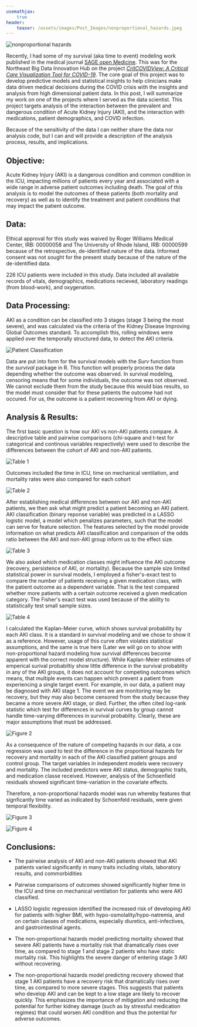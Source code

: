 ```yaml
---
usemathjax:
    true
header: 
    teaser: /assets/images/Post_Images/nonproportional_hazards.jpeg
---
```


![nonproportional hazards](/assets/images/Post_Images/nonproportional_hazards.jpeg)

Recently, I had some of my survival (aka time to event) modeling work published in the medical journal [SAGE open Medicine](https://journals.sagepub.com/doi/10.1177/20503121221099359). This was for the Northeast Big Data Innovation Hub on the project [_CritCOVIDView: A Critical Care Visualization Tool for COVID-19_](https://nebigdatahub.org/critcovidview/). The core goal of this project was to develop predictive models and statistical insights to help clinicians make data driven medical decisions during the COVID crisis with the insights and analysis from high dimensional patient data. In this post, I will summarize my work on one of the projects where I served as the data scientist. This project  targets analysis of the interaction between the prevalent and dangerous condition of Acute Kidney Injury (AKI), and the interaction with medications, patient demographics, and COVID infection. 

Because of the sensitivity of the data I can neither share the data nor analysis code, but I can and will provide a description of the analysis process, results, and implications.

<object data="/assets/supplementaryfiles/AKI_Survival_Recovery.pdf" width="1000" height="1000" type='application/pdf'></object>


## Objective:

Acute Kidney Injury (AKI) is a dangerous condition and common condition in the ICU, impacting millions of patients every year and associated with a wide range in adverse patient outcomes including death. The goal of this analysis is to model the outcomes of these patients (both mortality and recovery) as well as to identify the treatment and patient conditions that may impact the patient outcome.


## Data:
Ethical approval for this study was waived by Roger Williams Medical Center, IRB: 00000058 and The University of Rhode Island, IRB: 00000599 because of the retrospective, de-identified nature of the data. Informed consent was not sought for the present study because of the nature of the de-identified data.

226 ICU patients were included in this study. Data included all available records of vitals, demographics, medications recieved, laboratory readings (from blood-work), and oxygenation.

## Data Processing:
AKI as a condition can be classified into 3 stages (stage 3 being the most severe), and was calculated via the criteria of the Kidney Disease Improving Global Outcomes standard. To accomplish this, rolling windows were applied over the temporally structured data, to detect the AKI criteria.

![Patient Classification](/assets/images/Post_Images/patients_included_KDIGO.PNG)

Data are put into form for the survival models with the _Surv_ function from the _survival_ package in R. This function will properly process the data depending whether the outcome was observed. In survival modeling, censoring means that for some individuals, the outcome was not observed. We cannot exclude them from the study because this would bias results, so the model must consider that for these patients the outcome had not occured. For us, the outcome is a patient recovering from AKI or dying. 

## Analysis & Results:

The first basic question is how our AKI vs non-AKI patients compare. A descriptive table and pairwise comparisons (chi-square and t-test for categorical and continous variables respectively) were used to describe the differences between the cohort of AKI and non-AKI patients. 

![Table 1](/assets/images/Post_Images/Table1.jpg)

Outcomes included the time in ICU, time on mechanical ventilation, and mortality rates were also compared for each cohort 

![Table 2](/assets/images/Post_Images/Table2.jpg)

After establishing medical differences between our AKI and non-AKI patients, we then ask what might predict a patient becoming an AKI patient. AKI classification (binary reponse variable) was predicted in a LASSO logistic model, a model which penalizes parameters, such that the model can serve for feature selection. The features selected by the model provide information on what predicts AKI classification and comparison of the odds ratio between the AKI and non-AKI group inform us to the effect size. 

![Table 3](/assets/images/Post_Images/Table3.jpg)

We also asked which medication classes might influence the AKI outcome (recovery, persistence of AKI, or mortality). Because the sample size limited statistical power in survival models, I employed a fisher's-exact test to compare the number of patients receiving a given medication class, with the patient outcome as a dependent variable. That is the test compared whether more patients with a certain outcome received a given medication category. The Fisher's exact test was used because of the ability to statistically test small sample sizes. 

![Table 4](/assets/images/Post_Images/Table4.jpg)

I calculated the Kaplan-Meier curve, which shows survival probability by each AKI class. It is a standard in survival modeling and we chose to show it as a reference. However, usage of this curve often violates statistical assumptions, and the same is true here (Later we will go on to show with non-proportional hazard modeling how survival differences become apparent with the correct model structure). While Kaplan-Meier estimates of emperical surival probabiltiy show little difference in the survival probablity in any of the AKI groups, it does not account for competing outcomes which means, that multiple events can happen which prevent a patient from experiencing a single target event. For example, in our data, a patient may be diagnosed with AKI stage 1. The event we are monitoring may be recovery, but they may also become censored from the study because they became a more severe AKI stage, or died. Further, the often cited log-rank statistic which test for differences in survival curves by group cannot handle time-varying differences in survival probablity. Clearly, these are major assumptions that must be addressed.

![Figure 2](/assets/images/Post_Images/Figure2.jpg)

As a consequence of the nature of competing hazards in our data, a cox regression was used to test the difference in the proportional hazards for recovery and mortality in each of the AKI classified patient groups and control group. The target variables in independent models were recovery and mortality. The included predictors were AKI status, demographic traits, and medication classe received. However, analysis of the Schoenfield residuals showed significant time-variation in the covariate effects. 

Therefore, a non-proportional hazards model was run whereby features that signficantly time varied as indicated by Schoenfeld residuals, were given temporal flexibility. 

![Figure 3](/assets/images/Post_Images/Figure3.jpg)

![Figure 4](/assets/images/Post_Images/Figure4.jpg)


## Conclusions:

- The pairwise analysis of AKI and non-AKI patients showed that AKI patients varied significantly in many traits including vitals, laboratory results, and commorbidities

- Pairwise comparisons of outcomes showed significantly higher time in the ICU and time on mechanical ventilation for patients who were AKI classified. 

- LASSO logistic regression identified the increased risk of developing AKI for patients with higher BMI, with hypo-osmolality/hypo-natremia, and on certain classes of medications, especially diuretics, anti-infectives, and gastrointestinal agents.

- The non-proportional hazards model predicting mortality showed that severe AKI patients have a mortality risk that dramatically rises over time, as compared to stage 1 and stage 2 patients who have static mortality risk. This highlights the severe danger of entering stage 3 AKI without recovering. 

- The non-proportional hazards model predicting recovery showed that stage 1 AKI patients have a recovery risk that dramatically rises over time, as compared to more severe stages. This suggests that patients who develop AKI and can be kept to a low stage are likely to recover quickly. This emphasizes the importance of mitigation and reducing the potential for further kidney damage (such as by stressful medication regimes) that could worsen AKI condition and thus the potential for adverse outcomes.